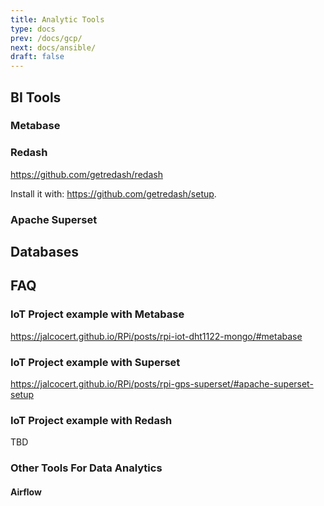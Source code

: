 ```yaml
---
title: Analytic Tools
type: docs
prev: /docs/gcp/
next: docs/ansible/
draft: false
---
```


## BI Tools

### Metabase
<!-- 

{{< gist "JAlcocerT/953cab1052af58f4241f28dbc0a314a0#file-metabase" >}} -->
<!-- 
<script src="https://gist.github.com/JAlcocerT/953cab1052af58f4241f28dbc0a314a0#file-metabase"></script> -->


<script src="https://gist.github.com/JAlcocerT/953cab1052af58f4241f28dbc0a314a0#file-metabase.js"></script>

### Redash

<https://github.com/getredash/redash>

Install it with: https://github.com/getredash/setup.


<script src="https://gist.github.com/JAlcocerT/953cab1052af58f4241f28dbc0a314a0#file-redash"></script>
<!-- 
{{< gist "JAlcocerT/953cab1052af58f4241f28dbc0a314a0#file-redash" >}} -->

<!-- ```sh
git clone https://github.com/getredash/setup
cd setup
rm -rf .git


chmod +x ./setup.sh
./setup.sh
``` -->

### Apache Superset


<script src="https://gist.github.com/JAlcocerT/953cab1052af58f4241f28dbc0a314a0#file-superset"></script>
<!-- 
<script src="https://gist.github.com/JAlcocerT/953cab1052af58f4241f28dbc0a314a0#file-superset"></script>

{{< gist "JAlcocerT/953cab1052af58f4241f28dbc0a314a0#file-superset" >}} -->

<!-- ```sh
git clone https://github.com/apache/superset.git
cd Superset
rm -rf .git


docker compose up -d

git checkout 3.0.0
TAG=3.0.0 docker compose -f docker-compose-non-dev.yml pull
TAG=3.0.0 docker compose -f docker-compose-non-dev.yml up
``` -->

## Databases


<script src="https://gist.github.com/JAlcocerT/953cab1052af58f4241f28dbc0a314a0.js"></script>

<!-- ### MariaDB

### MongoDB

### InfluxDB
 -->

## FAQ

### IoT Project example with Metabase

<https://jalcocert.github.io/RPi/posts/rpi-iot-dht1122-mongo/#metabase>

### IoT Project example with Superset

<https://jalcocert.github.io/RPi/posts/rpi-gps-superset/#apache-superset-setup>

### IoT Project example with Redash

TBD

### Other Tools For Data Analytics

#### Airflow

